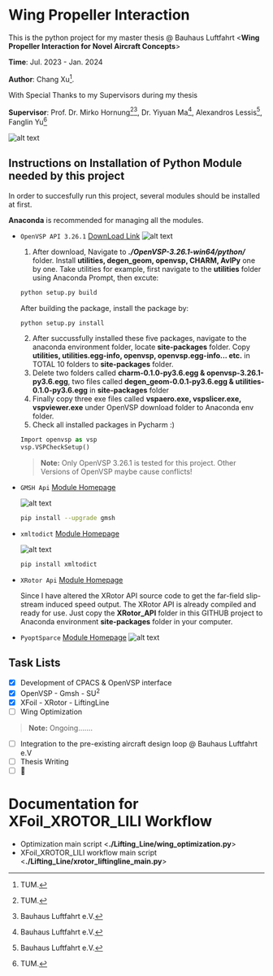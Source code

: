 # Wing Propeller Interaction
This is the python project  for my master thesis @ Bauhaus Luftfahrt <**Wing Propeller Interaction for Novel Aircraft Concepts**>

**Time**: Jul. 2023 - Jan. 2024

**Author**: Chang Xu[^1].

With Special Thanks to my Supervisors during my thesis

**Supervisor**: Prof. Dr. Mirko Hornung[^1][^2], Dr. Yiyuan Ma[^2], Alexandros Lessis[^2], Fanglin Yu[^1]
[^1]: TUM.
[^2]: Bauhaus Luftfahrt e.V.

![alt text](https://imgr1.flugrevue.de/image-169Gallery-86189129-1910293.jpg)

## Instructions on Installation of Python Module needed by this project
In order to succesfully run this project, several modules should be installed at first.

**Anaconda** is recommended for managing all the modules.
* `OpenVSP API 3.26.1` [DownLoad Link](https://openvsp.org/download_old.php)
  ![alt text](https://openvsp.org/images/title_small.png)
  1. After download, Navigate to ***./OpenVSP-3.26.1-win64/python/*** folder. Install **utilities, degen_geom, openvsp, CHARM, AvlPy** one by one.
  Take utilities for example, first navigate to the **utilities** folder using Anaconda Prompt, then excute:


  ```bash
  python setup.py build
  ```
  After building the package, install the package by:
  ```bash
  python setup.py install
  ```
  2. After succussfully installed these five packages, navigate to the anaconda environment folder, locate **site-packages** folder. Copy **utilities, utilities.egg-info, openvsp,
     openvsp.egg-info... etc.** in TOTAL 10 folders to **site-packages** folder.
  3. Delete two folders called **charm-0.1.0-py3.6.egg & openvsp-3.26.1-py3.6.egg**, two files called **degen_geom-0.0.1-py3.6.egg & utilities-0.1.0-py3.6.egg** in **site-packages** folder
  4. Finally copy three exe files called **vspaero.exe, vspslicer.exe, vspviewer.exe** under OpenVSP download folder to Anaconda env folder.
  5. Check all installed packages in Pycharm :)
    ```Python
    Import openvsp as vsp
    vsp.VSPCheckSetup()
    ```
  > **Note:** Only OpenVSP 3.26.1 is tested for this project. Other Versions of OpenVSP maybe cause conflicts!
* `GMSH Api` [Module Homepage](https://pypi.org/project/gmsh/)

  ![alt text](https://gmsh.info/gallery/a319_4_small.png)
  ```bash
  pip install --upgrade gmsh
  ```
* `xmltodict` [Module Homepage](https://pypi.org/project/xmltodict/)

  ![alt text](https://www.askpython.com/wp-content/uploads/2020/12/xmltodict-module-in-Python-1024x512.png.webp)
  ```bash
  pip install xmltodict
  ```
* `XRotor Api` [Module Homepage](https://pypi.org/project/xrotor/)
  
  Since I have altered the XRotor API source code to get the far-field slip-stream induced speed output. The XRotor API is already compiled and ready for use.
  Just copy the **XRotor_API** folder in this GITHUB project to Anaconda environment **site-packages** folder in your computer.
* `PyoptSparce` [Module Homepage](https://mdolab-pyoptsparse.readthedocs-hosted.com/en/latest/install.html)
  ![alt text](https://mdolab-pyoptsparse.readthedocs-hosted.com/en/latest/_static/pyOptSparse_logo.svg)
  
## Task Lists
 - [x] Development of CPACS & OpenVSP interface
 - [x] OpenVSP - Gmsh - SU<sup>2</sup>
 - [x] XFoil - XRotor - LiftingLine
 - [ ] Wing Optimization
> **Note:** Ongoing.......
 - [ ] Integration to the pre-existing aircraft design loop @ Bauhaus Luftfahrt e.V
 - [ ] Thesis Writing
 - [ ] :tada:

# Documentation for XFoil_XROTOR_LILI Workflow
* Optimization main script <**./Lifting_Line/wing_optimization.py**>
* XFoil_XROTOR_LILI workflow main script <**./Lifting_Line/xrotor_liftingline_main.py**>
  
